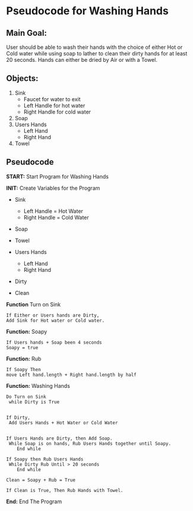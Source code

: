 # Pseudocode for Washing Hands
## Main Goal: 
User should be able to wash their hands with the choice of either Hot or Cold water while using soap to lather to clean their dirty hands for at least 20 seconds. Hands can either be dried by Air or with a Towel. 

## Objects:
1. Sink 
    * Faucet for water to exit
    * Left Handle for hot water
    * Right Handle for cold water
2. Soap
3. Users Hands
    * Left Hand
    * Right Hand
4. Towel 

## Pseudocode

**START:** Start Program for Washing Hands

**INIT:** Create Variables for the Program

* Sink
    * Left Handle = Hot Water
    * Right Handle = Cold Water

* Soap

* Towel

* Users Hands
    * Left Hand
    * Right Hand

* Dirty

* Clean

**Function** Turn on Sink

    If Either or Users hands are Dirty, 
    Add Sink for Hot water or Cold water.

**Function:** Soapy

    If Users hands + Soap been 4 seconds
    Soapy = true    

**Function:** Rub

    If Soapy Then 
    move Left hand.length + Right hand.length by half

**Function:** Washing Hands 
    
    Do Turn on Sink
     while Dirty is True


    If Dirty,
     Add Users Hands + Hot Water or Cold Water
        

    If Users Hands are Dirty, then Add Soap.
     While Soap is on hands, Rub Users Hands together until Soapy.
        End while

    If Soapy then Rub Users Hands 
     While Dirty Rub Until > 20 seconds
        End while

    Clean = Soapy + Rub = True

    If Clean is True, Then Rub Hands with Towel.

**End:** End The Program
